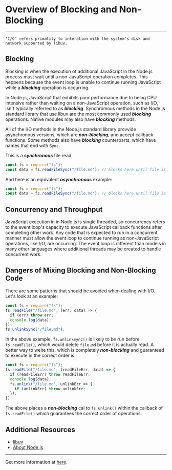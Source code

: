 # Overview of Blocking and Non-Blocking

<hr/>

    "I/O" refers primatity to interation with the system's disk and network supported by libuv.

## Blocking

Blocking is when the execution of additional JavaScript in the Node.js process must wait until a non-JavaScript operation completes. This heppens because the event loop is unable to continue running JavaScript while a **_blocking_** operation is occurring.

In Node.js, JavaScript that exhibits poor performance due to being CPU intensive rather than waiting on a non-JavaScript operation, such as I/O, isn't typically referred to as **_blocking_**. Synchromous methods in the Node.js standard library that use libuv are the most commonly used **_blocking_** operations. Native modules may also have **_blocking_** methods.

All of the I/O methods in the Node.js standard library provvide asynchronous versions, which are **_non-blocking_**, and accept callback functions. Some methods also have **_blocking_** counterparts, which have names that end with `Sync`.

This is a **_synchronous_** file read:

```javascript
const fs = require("fs");
const data = fs.readFileSync("/file.md"); // blocks here until file is read
```

And here is an equivalent **_asynchronous_** example:

```javascript
const fs = require("fs");
const data = fs.readFileSync("/file.md"); // blocks here until file is read
```

## Concurrency and Throughput

JavaScript execution in in Node.js is single threaded, so concurrency refers to the event loop's capacity to execute JavaScript callback functions after completing other work. Any code that is expected to run in a concurrent manner must allow the event loop to continue running as non-JavaScript operations, like I/O, are occurring.
The event loop is different than models in many other languages where additional threads may be created to handle concurrent work.

## Dangers of Mixing Blocking and Non-Blocking Code

There are some patterns that should be avoided when dealing with I/O. Let's look at an example:

```javascript
const fs = require("fs");
fs.readFile("/file.md", (err, data) => {
  if (err) throw err;
  console.log(data);
});
fs.unlinkSync("/file.md");
```

In the above example, `fs.unlinkSync()` is likely to be run before `fs.readFile()`, which would delete `file.md` before it is actually read. A better way to weite this, which is completely **_non-blocking_** and guaranteed to execute in the correct order is:

```javascript
const fs = require("fs");
fs.readFile("/file.md", (readFileErr, data) => {
  if (readFileErr) throw readFileErr;
  console.log(data);
  fs.unlink("/file.md", unlinkErr => {
    if (unlinkErr) throw unlinkErr;
  });
});
```

The above places a **_non-blocking_** cal to `fs.unlink()` within the callback of `fs.readFile()` which guarantees the correct order of operations.

## Additional Resources

- [libuv](http://libuv.org/)
- [About Node.js](https://nodejs.org/en/about/)

<hr/>

Get more information at [here](https://nodejs.org/en/docs/guides/blocking-vs-non-blocking/).
